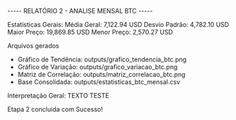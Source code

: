 ----- RELATÓRIO 2 - ANALISE MENSAL BTC -----

Estatísticas Gerais:
Média Geral: 7,122.94 USD
Desvio Padrão: 4,782.10 USD
Maior Preço: 19,869.85 USD
Menor Preço: 2,570.27 USD

Arquivos gerados
 - Gráfico de Tendência: outputs/grafico_tendencia_btc.png
 - Gráfico de Variação: outputs/grafico_variacao_btc.png
 - Matriz de Correlação: outputs/matriz_correlacao_btc.png
 - Base Consolidada: outputs/estatisticas_btc_mensal.csv

Interpretação Geral:
TEXTO TESTE

Etapa 2 concluida com Sucesso!